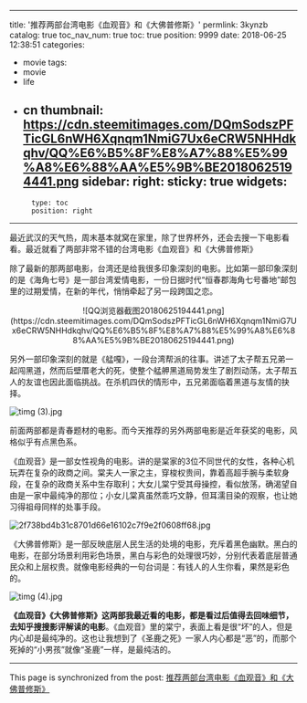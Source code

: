 
---
title: '推荐两部台湾电影《血观音》和《大佛普修斯》'
permlink: 3kynzb
catalog: true
toc_nav_num: true
toc: true
position: 9999
date: 2018-06-25 12:38:51
categories:
- movie
tags:
- movie
- life
- cn
thumbnail: https://cdn.steemitimages.com/DQmSodszPFTicGL6nWH6Xqnqm1NmiG7Ux6eCRW5NHHdkqhv/QQ%E6%B5%8F%E8%A7%88%E5%99%A8%E6%88%AA%E5%9B%BE20180625194441.png
sidebar:
    right:
        sticky: true
widgets:
    -
        type: toc
        position: right
---


最近武汉的天气热，周末基本就窝在家里，除了世界杯外，还会去搜一下电影看看。最近就看了两部非常不错的台湾电影《血观音》和《大佛普修斯》

除了最新的那两部电影，台湾还是给我很多印象深刻的电影。比如第一部印象深刻的是《海角七号》是一部台湾爱情电影，一份日据时代“恒春郡海角七号番地”邮包里的过期爱情，在新的年代，悄悄牵起了另一段跨国之恋。

<center>![QQ浏览器截图20180625194441.png](https://cdn.steemitimages.com/DQmSodszPFTicGL6nWH6Xqnqm1NmiG7Ux6eCRW5NHHdkqhv/QQ%E6%B5%8F%E8%A7%88%E5%99%A8%E6%88%AA%E5%9B%BE20180625194441.png)</center>

另外一部印象深刻的就是《艋嘎》，一段台湾帮派的往事。讲述了太子帮五兄弟一起闯黑道，然而后壁厝老大的死，使整个艋舺黑道局势发生了剧烈动荡，太子帮五人的友谊也因此面临挑战。在杀机四伏的情形中，五兄弟面临着黑道与友情的抉择。

![timg (3).jpg](https://cdn.steemitimages.com/DQmZAq544mbAWHTG3rVRtkXF7Vvi5JTMvvYJpXMngMvri97/timg%20(3).jpg)

前面两部都是青春题材的电影。而今天推荐的另外两部电影是近年获奖的电影，风格似乎有点黑色系。

《血观音》是一部女性视角的电影。讲的是棠家的3位不同世代的女性，各种心机玩弄在复杂的政商之间。棠夫人一家之主，穿梭权贵间，靠着高超手腕与柔软身段，在复杂的政商关系中生存取利；大女儿棠宁受其母操控，看似放荡，确渴望自由是一家中最纯净的那位；小女儿棠真虽然乖巧文静，但耳濡目染的观察，也让她习得祖母同样的处事手段。

![2f738bd4b31c8701d66e16102c7f9e2f0608ff68.jpg](https://cdn.steemitimages.com/DQmc7W9yeGv2yFi3W4S8VjbMGajWgmyNoeMeLckMER9Cf3B/2f738bd4b31c8701d66e16102c7f9e2f0608ff68.jpg)

《大佛普修斯》是一部反映底层人民生活的处境的电影，充斥着黑色幽默。黑白的电影，在部分场景利用彩色场景，黑白与彩色的处理很巧妙，分别代表着底层普通民众和上层权贵。就像电影经典的一句台词是：有钱人的人生你看，果然是彩色的。

![timg (4).jpg](https://cdn.steemitimages.com/DQmcUPEAaCycYvve91d4ftRPcDBSRRu9akPxJWt4E58xw6T/timg%20(4).jpg)


**《血观音》《大佛普修斯》这两部我最近看的电影，都是看过后值得去回味细节，去知乎搜搜影评解读的电影**。《血观音》里的棠宁，表面上看是很“坏”的人，但是内心却是最纯净的。这也让我想到了《圣鹿之死》一家人内心都是“恶”的，而那个死掉的“小男孩”就像“圣鹿”一样，是最纯洁的。

- - -

This page is synchronized from the post: [推荐两部台湾电影《血观音》和《大佛普修斯》](https://steemit.com/@yellowbird/3kynzb)

